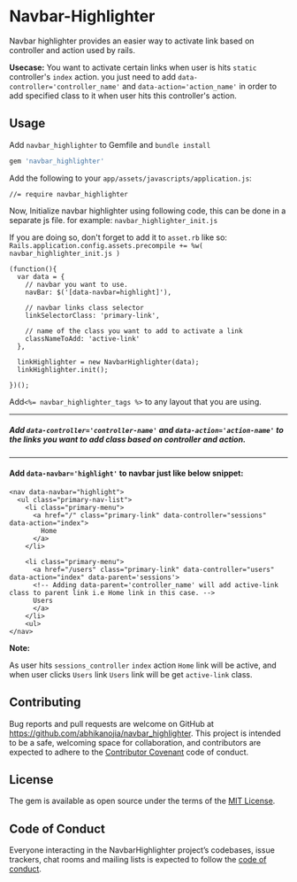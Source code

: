  # Navbar-Highlighter

Navbar highlighter provides an easier way to activate link based on controller and action used by rails.

**Usecase:**  You want to activate certain links when user is hits `static` controller's `index` action. you just need to add `data-controller='controller_name'` and `data-action='action_name'` in order to add specified class to it when user hits this controller's action.

## Usage

Add `navbar_highlighter` to Gemfile and `bundle install`
```ruby
gem 'navbar_highlighter'
```

Add the following to your `app/assets/javascripts/application.js`:

    //= require navbar_highlighter

Now, Initialize navbar highlighter using following code, this can be done in a separate js file. for example: `navbar_highlighter_init.js`

If you are doing so, don't forget to add it to `asset.rb` like so:
    `Rails.application.config.assets.precompile += %w( navbar_highlighter_init.js )`


    (function(){
      var data = {
        // navbar you want to use.
        navBar: $('[data-navbar=highlight]'),

        // navbar links class selector
        linkSelectorClass: 'primary-link',

        // name of the class you want to add to activate a link
        classNameToAdd: 'active-link'
      },

      linkHighlighter = new NavbarHighlighter(data);
      linkHighlighter.init();

    })();
Add`<%= navbar_highlighter_tags %>` to any layout that you are using.

---
##### Add `data-controller='controller-name'` and `data-action='action-name'` to the links you want to add class based on controller and action.

---

#### Add `data-navbar='highlight'` to navbar just like below snippet:


    <nav data-navbar="highlight">
      <ul class="primary-nav-list">
        <li class="primary-menu">
          <a href="/" class="primary-link" data-controller="sessions" data-action="index">
            Home
          </a>
        </li>

        <li class="primary-menu">
          <a href="/users" class="primary-link" data-controller="users" data-action="index" data-parent='sessions'>
          <!-- Adding data-parent='controller_name' will add active-link class to parent link i.e Home link in this case. -->
          Users
          </a>
        </li>
        <ul>
    </nav>


**Note:**

As user hits `sessions_controller` `index` action `Home` link will be active, and when user clicks `Users` link `Users` link will be get `active-link` class.

## Contributing

Bug reports and pull requests are welcome on GitHub at https://github.com/abhikanojia/navbar_highlighter. This project is intended to be a safe, welcoming space for collaboration, and contributors are expected to adhere to the [Contributor Covenant](http://contributor-covenant.org) code of conduct.

## License

The gem is available as open source under the terms of the [MIT License](https://opensource.org/licenses/MIT).

## Code of Conduct

Everyone interacting in the NavbarHighlighter project’s codebases, issue trackers, chat rooms and mailing lists is expected to follow the [code of conduct](https://github.com/abhikanojia/navbar_highlighter/blob/master/CODE_OF_CONDUCT.md).

